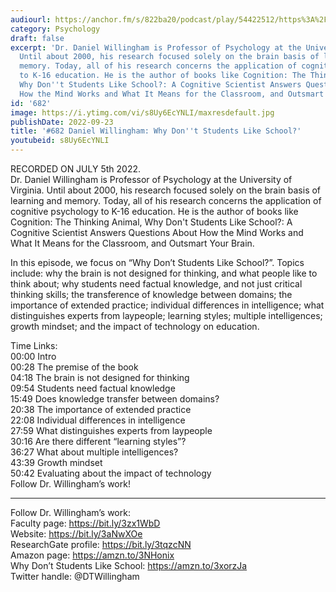 ```yaml
---
audiourl: https://anchor.fm/s/822ba20/podcast/play/54422512/https%3A%2F%2Fd3ctxlq1ktw2nl.cloudfront.net%2Fstaging%2F2022-6-5%2Ffcad67e9-9a85-6180-60d9-e2b9a0dc6c2c.m4a
category: Psychology
draft: false
excerpt: 'Dr. Daniel Willingham is Professor of Psychology at the University of Virginia.
  Until about 2000, his research focused solely on the brain basis of learning and
  memory. Today, all of his research concerns the application of cognitive psychology
  to K-16 education. He is the author of books like Cognition: The Thinking Animal,
  Why Don''t Students Like School?: A Cognitive Scientist Answers Questions About
  How the Mind Works and What It Means for the Classroom, and Outsmart Your Brain.'
id: '682'
image: https://i.ytimg.com/vi/s8Uy6EcYNLI/maxresdefault.jpg
publishDate: 2022-09-23
title: '#682 Daniel Willingham: Why Don''t Students Like School?'
youtubeid: s8Uy6EcYNLI
---
```

<div class="timelinks">

RECORDED ON JULY 5th 2022.  
Dr. Daniel Willingham is Professor of Psychology at the University of Virginia. Until about 2000, his research focused solely on the brain basis of learning and memory. Today, all of his research concerns the application of cognitive psychology to K-16 education. He is the author of books like Cognition: The Thinking Animal, Why Don't Students Like School?: A Cognitive Scientist Answers Questions About How the Mind Works and What It Means for the Classroom, and Outsmart Your Brain.

In this episode, we focus on “Why Don’t Students Like School?”. Topics include: why the brain is not designed for thinking, and what people like to think about; why students need factual knowledge, and not just critical thinking skills; the transference of knowledge between domains; the importance of extended practice; individual differences in intelligence; what distinguishes experts from laypeople; learning styles; multiple intelligences; growth mindset; and the impact of technology on education.

Time Links:  
<time>00:00</time> Intro  
<time>00:28</time> The premise of the book  
<time>04:18</time> The brain is not designed for thinking  
<time>09:54</time> Students need factual knowledge  
<time>15:49</time> Does knowledge transfer between domains?  
<time>20:38</time> The importance of extended practice  
<time>22:08</time> Individual differences in intelligence  
<time>27:59</time> What distinguishes experts from laypeople  
<time>30:16</time> Are there different “learning styles”?  
<time>36:27</time> What about multiple intelligences?  
<time>43:39</time> Growth mindset  
<time>50:42</time> Evaluating about the impact of technology  
  Follow Dr. Willingham’s work!

---

Follow Dr. Willingham’s work:  
Faculty page: https://bit.ly/3zx1WbD  
Website: https://bit.ly/3aNwXOe  
ResearchGate profile: https://bit.ly/3tqzcNN  
Amazon page: https://amzn.to/3NHonix  
Why Don’t Students Like School: https://amzn.to/3xorzJa  
Twitter handle: @DTWillingham
</div>

